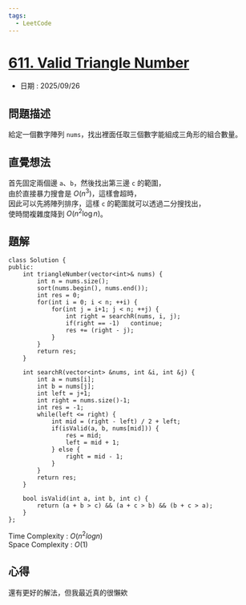 ```yaml
---
tags:
  - LeetCode
---
```


# [611. Valid Triangle Number](https://leetcode.com/problems/valid-triangle-number/description/)  

+ 日期 : 2025/09/26  

## 問題描述  

給定一個數字陣列 `nums`，找出裡面任取三個數字能組成三角形的組合數量。  

## 直覺想法  

首先固定兩個邊 `a`、`b`，然後找出第三邊 `c` 的範圍，  
由於直接暴力搜會是 $O(n^3)$，這樣會超時，  
因此可以先將陣列排序，這樣 `c` 的範圍就可以透過二分搜找出，  
使時間複雜度降到 $O(n^2 \log n)$。  

## 題解  

```cpp=
class Solution {
public:
    int triangleNumber(vector<int>& nums) {
        int n = nums.size();
        sort(nums.begin(), nums.end());
        int res = 0;
        for(int i = 0; i < n; ++i) {
            for(int j = i+1; j < n; ++j) {
                int right = searchR(nums, i, j);
                if(right == -1)   continue;
                res += (right - j);
            }
        }
        return res;
    }

    int searchR(vector<int> &nums, int &i, int &j) {
        int a = nums[i];
        int b = nums[j];
        int left = j+1;
        int right = nums.size()-1;
        int res = -1;
        while(left <= right) {
            int mid = (right - left) / 2 + left;
            if(isValid(a, b, nums[mid])) {
                res = mid;
                left = mid + 1;
            } else {
                right = mid - 1;
            }
        }
        return res;
    }

    bool isValid(int a, int b, int c) {
        return (a + b > c) && (a + c > b) && (b + c > a);
    }
};
```

Time Complexity : $O(n^2logn)$  
Space Complexity : $O(1)$  

## 心得  

還有更好的解法，但我最近真的很懶欸  
